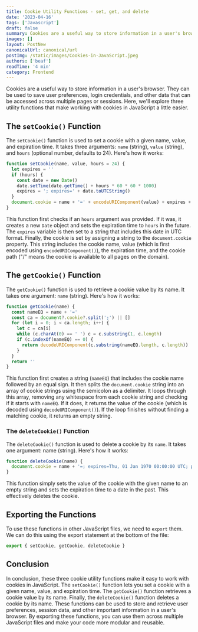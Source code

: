 ```yaml
---
title: Cookie Utility Functions - set, get, and delete
date: '2023-04-16'
tags: ['Javascript']
draft: false
summary: Cookies are a useful way to store information in a user's browser. They can be used to save user preferences, login credentials, and other data that can be accessed across multiple pages or sessions.
images: []
layout: PostNew
canonicalUrl: canonical/url
postImg: /static/images/Cookies-in-JavaScript.jpeg
authors: ['beaf']
readTime: '4 min'
category: Frontend
---
```


Cookies are a useful way to store information in a user's browser. They can be used to save user preferences, login credentials, and other data that can be accessed across multiple pages or sessions. Here, we'll explore three utility functions that make working with cookies in JavaScript a little easier.

## The `setCookie()` Function

The `setCookie()` function is used to set a cookie with a given name, value, and expiration time. It takes three arguments: `name` (string), `value` (string), and `hours` (optional number, defaults to 24). Here's how it works:

```js
function setCookie(name, value, hours = 24) {
  let expires = ''
  if (hours) {
    const date = new Date()
    date.setTime(date.getTime() + hours * 60 * 60 * 1000)
    expires = '; expires=' + date.toUTCString()
  }
  document.cookie = name + '=' + encodeURIComponent(value) + expires + '; path=/'
}
```

This function first checks if an `hours` argument was provided. If it was, it creates a new `Date` object and sets the expiration time to `hours` in the future. The `expires` variable is then set to a string that includes this date in UTC format. Finally, the cookie is set by assigning a string to the `document.cookie` property. This string includes the cookie name, value (which is first encoded using `encodeURIComponent()`), the expiration time, and the cookie path ("/" means the cookie is available to all pages on the domain).

## The `getCookie()` Function

The `getCookie()` function is used to retrieve a cookie value by its name. It takes one argument: `name` (string). Here's how it works:

```js
function getCookie(name) {
  const nameEQ = name + '='
  const ca = document?.cookie?.split(';') || []
  for (let i = 0; i < ca.length; i++) {
    let c = ca[i]
    while (c.charAt(0) == ' ') c = c.substring(1, c.length)
    if (c.indexOf(nameEQ) == 0) {
      return decodeURIComponent(c.substring(nameEQ.length, c.length))
    }
  }
  return ''
}
```

This function first creates a string (`nameEQ`) that includes the cookie name followed by an equal sign. It then splits the `document.cookie` string into an array of cookie strings using the semicolon as a delimiter. It loops through this array, removing any whitespace from each cookie string and checking if it starts with `nameEQ`. If it does, it returns the value of the cookie (which is decoded using `decodeURIComponent()`). If the loop finishes without finding a matching cookie, it returns an empty string.

### The `deleteCookie()` Function

The `deleteCookie()` function is used to delete a cookie by its `name`. It takes one argument: name (string). Here's how it works:

```js
function deleteCookie(name) {
  document.cookie = name + '=; expires=Thu, 01 Jan 1970 00:00:00 UTC; path=/;'
}
```

This function simply sets the value of the cookie with the given name to an empty string and sets the expiration time to a date in the past. This effectively deletes the cookie.

## Exporting the Functions

To use these functions in other JavaScript files, we need to `export` them. We can do this using the export statement at the bottom of the file:

```js
export { setCookie, getCookie, deleteCookie }
```

## Conclusion

In conclusion, these three cookie utility functions make it easy to work with cookies in JavaScript. The `setCookie()` function lets you set a cookie with a given name, value, and expiration time. The `getCookie()` function retrieves a cookie value by its name. Finally, the `deleteCookie()` function deletes a cookie by its name. These functions can be used to store and retrieve user preferences, session data, and other important information in a user's browser. By exporting these functions, you can use them across multiple JavaScript files and make your code more modular and reusable.
